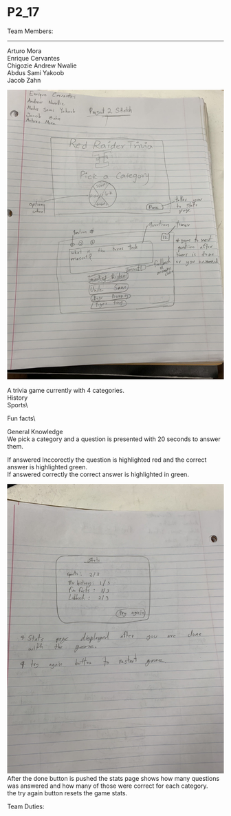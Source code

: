 # P2_17
Team Members:
_____________________________
Arturo Mora\
Enrique Cervantes\
Chigozie Andrew Nwalie\
Abdus Sami Yakoob\
Jacob Zahn


![](IMG3812690036288305170.jpg)

A trivia game currently with 4 categories.\
History \
Sports\ 

Fun facts\ 

General Knowledge\
We pick a category and a question is presented with 20 seconds to answer them.

If answered Inccorectly the question is highlighted red and the correct answer is highlighted green. \
If answered correctly the correct answer is highlighted in green.

![](IMG7549796776958012386.jpg)
After the done button is pushed the stats page shows how many questions was answered and how many of those were correct for each category. \
the try again button resets the game stats.

Team Duties:


